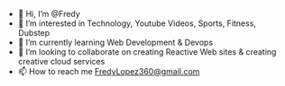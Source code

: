- 👋 Hi, I’m @Fredy
- 👀 I’m interested in Technology, Youtube Videos, Sports, Fitness, Dubstep
- 🌱 I’m currently learning Web Development & Devops
- 💞️ I’m looking to collaborate on creating Reactive Web sites & creating creative cloud services
- 📫 How to reach me FredyLopez360@gmail.com

